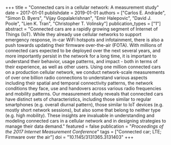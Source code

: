 +++
title = "Connected cars in a cellular network: A measurement study"
date = 2017-01-01
publishdate = 2019-01-01
authors = ["Carlos E. Andrade", "Simon D. Byers", "Vijay Gopalakrishnan", "Emir Halepovic", "David J. Poole", "Lien K. Tran", "Christopher T. Volinsky"]
publication_types = ["1"]
abstract = "Connected cars are a rapidly growing segment of Internet of Things (IoT). While they already use cellular networks to support emergency response, in-car WiFi hotspots and infotainment, there is also a push towards updating their firmware over-the-air (FOTA). With millions of connected cars expected to be deployed over the next several years, and more importantly persist in the network for a long time, it is important to understand their behavior, usage patterns, and impact - both in terms of their experience, as well as other users. Using one million connected cars on a production cellular network, we conduct network-scale measurements of over one billion radio connections to understand various aspects including their spatial and temporal connectivity patterns, the network conditions they face, use and handovers across various radio frequencies and mobility patterns. Our measurement study reveals that connected cars have distinct sets of characteristics, including those similar to regular smartphones (e.g. overall diurnal pattern), those similar to IoT devices (e.g. mostly short network sessions), but also some that belong to neither type (e.g. high mobility). These insights are invaluable in understanding and modeling connected cars in a cellular network and in designing strategies to manage their data demand."
featured = false
publication = "*Proceedings of the 2017 Internet Measurement Conference*"
tags = ["Connected car; LTE; Firmware over the air"]
doi = "10.1145/3131365.3131403"
+++

